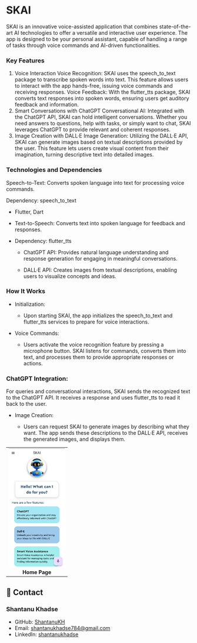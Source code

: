 # SKAI
SKAI is an innovative voice-assisted application that combines state-of-the-art AI technologies to offer a versatile and interactive user experience. The app is designed to be your personal assistant, capable of handling a range of tasks through voice commands and AI-driven functionalities.

### Key Features
1. Voice Interaction
Voice Recognition: SKAI uses the speech_to_text package to transcribe spoken words into text. This feature allows users to interact with the app hands-free, issuing voice commands and receiving responses.
Voice Feedback: With the flutter_tts package, SKAI converts text responses into spoken words, ensuring users get auditory feedback and information.
2. Smart Conversations with ChatGPT
Conversational AI: Integrated with the ChatGPT API, SKAI can hold intelligent conversations. Whether you need answers to questions, help with tasks, or simply want to chat, SKAI leverages ChatGPT to provide relevant and coherent responses.
3. Image Creation with DALL·E
Image Generation: Utilizing the DALL·E API, SKAI can generate images based on textual descriptions provided by the user. This feature lets users create visual content from their imagination, turning descriptive text into detailed images.

### Technologies and Dependencies
Speech-to-Text: Converts spoken language into text for processing voice commands.

Dependency: speech_to_text
- Flutter, Dart

- Text-to-Speech: Converts text into spoken language for feedback and responses.

- Dependency: flutter_tts
  - ChatGPT API: Provides natural language understanding and response generation for engaging in meaningful conversations.

  - DALL·E API: Creates images from textual descriptions, enabling users to visualize concepts and ideas.

### How It Works
- Initialization:

  - Upon starting SKAI, the app initializes the speech_to_text and flutter_tts services to prepare for voice interactions.
- Voice Commands:

  - Users activate the voice recognition feature by pressing a microphone button. SKAI listens for commands, converts them into text, and processes them to provide appropriate responses or actions.
### ChatGPT Integration:

For queries and conversational interactions, SKAI sends the recognized text to the ChatGPT API. It receives a response and uses flutter_tts to read it back to the user.
- Image Creation:

  - Users can request SKAI to generate images by describing what they want. The app sends these descriptions to the DALL·E API, receives the generated images, and displays them.

<div align="center">
  <table>
    <tr>
      <td align="center">
        <img src="https://raw.githubusercontent.com/ShantanuKH/SKAI/main/ScreeenShot/ss.jpg" alt="HomePage" height="325">
        <br>
        <b>Home Page</b>
      </td>
      
  </table>
</div>


## 📧 Contact

### Shantanu Khadse
  
- GitHub: [ShantanuKH](https://github.com/ShantanuKH)
- Email: shantanukhadse784@gmail.com  
- LinkedIn: [shantanukhadse](https://www.linkedin.com/in/shantanu-khadse-a62585230/)  

